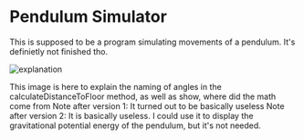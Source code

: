 # Pendulum Simulator

This is supposed to be a program simulating movements of a pendulum.
It's definietly not finished tho.

![explanation](https://github.com/TacoConKvass/Pendulum-Sim/assets/128845692/3e912005-595d-452a-b8d4-1af9f8e8218c)

This image is here to explain the naming of angles in the calculateDistanceToFloor method, as well as show, where did the math come from
Note after version 1: It turned out to be basically useless
Note after version 2: It is basically useless. I could use it to display the gravitational potential energy of the pendulum, but it's not needed.
